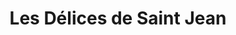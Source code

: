 ---
title: "Les Délices de Saint Jean"
url: /saint-jean-de-braye/les-delices-de-saint-jean/
shop: boulangerie
---